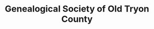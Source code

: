 ---
layout: repo
title: "Genealogical Society of Old Tryon County"
id: 4381
permalink: repos/4381/
---